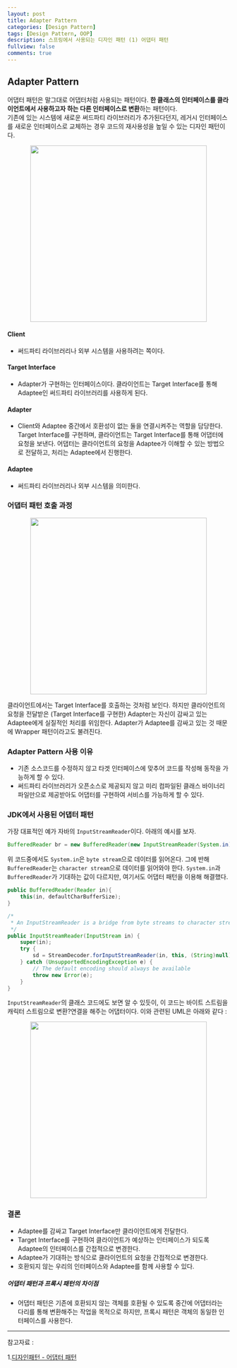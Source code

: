 ```yaml
---
layout: post
title: Adapter Pattern
categories: [Design Pattern]
tags: [Design Pattern, OOP]
description: 스프링에서 사용되는 디자인 패턴 (1) 어댑터 패턴 
fullview: false
comments: true
---
```


## Adapter Pattern
어댑터 패턴은 말그대로 어댑터처럼 사용되는 패턴이다. **한 클래스의 인터페이스를 클라이언트에서 사용하고자 하는 다른 인터페이스로 변환**하는 패턴이다.   
기존에 있는 시스템에 새로운 써드파티 라이브러리가 추가된다던지, 레거시 인터페이스를 새로운 인터페이스로 교체하는 경우 코드의 재사용성을 높일 수 있는 디자인 패턴이다.


<p style="text-align:center;">
<img src="https://s3.ap-northeast-2.amazonaws.com/yaboong-blog-static-resources/diagram/adapter-pattern-1.png" width="400px">
</p>

#### Client 
* 써드파티 라이브러리나 외부 시스템을 사용하려는 쪽이다.

#### Target Interface
* Adapter가 구현하는 인터페이스이다. 클라이언트는 Target Interface를 통해 Adaptee인 써드파티 라이브러리를 사용하게 된다. 

#### Adapter
* Client와 Adaptee 중간에서 호환성이 없는 둘을 연결시켜주는 역할을 담당한다. Target Interface를 구현하며, 클라이언트는 Target  Interface를 통해 어댑터에 요청을 보낸다. 어댑터는 클라이언트의 요청을 Adaptee가 이해할 수 있는 방법으로 전달하고, 처리는 Adaptee에서 진행한다.

#### Adaptee

* 써드파티 라이브러리나 외부 시스템을 의미한다.

### 어댑터 패턴 호출 과정

<p style="text-align:center;">

<img src="https://s3.ap-northeast-2.amazonaws.com/yaboong-blog-static-resources/diagram/adapter-pattern-2.png" width="400">
</p>

클라이언트에서는 Target Interface를 호출하는 것처럼 보인다. 하지만 클라이언트의 요청을 전달받은 (Target Interface를 구현한) Adapter는 자신이 감싸고 있는 Adaptee에게 실질적인 처리를 위임한다. Adapter가 Adaptee를 감싸고 있는 것 때문에 Wrapper 패턴이라고도 불려진다.


### Adapter Pattern 사용 이유

* 기존 소스코드를 수정하지 않고 타겟 인터페이스에 맞추어 코드를 작성해 동작을 가능하게 할 수 있다.
* 써드파티 라이브러리가 오픈소스로 제공되지 않고 미리 컴파일된 클래스 바이너리 파일만으로 제공받아도 어댑터를 구현하여 서비스를 가능하게 할 수 있다. 

### JDK에서 사용된 어댑터 패턴
가장 대표적인 예가 자바의 `InputStreamReader`이다.  아래의 예시를 보자. 

```java
BufferedReader br = new BufferedReader(new InputStreamReader(System.in));
```

위 코드중에서도 `System.in`은 `byte stream`으로 데이터를 읽어온다. 그에 반해 `BufferedReader`는 `character stream`으로 데이터를 읽어와야 한다. `System.in`과 `BufferedReader`가 기대하는 값이 다르지만, 여기서도 어댑터 패턴을 이용해 해결했다.

```java
public BufferedReader(Reader in){
	this(in, defaultCharBufferSize);
}
```

```java
/*
 * An InputStreamReader is a bridge from byte streams to character streams.
 */
public InputStreamReader(InputStream in) {
    super(in);
    try {
        sd = StreamDecoder.forInputStreamReader(in, this, (String)null); // ## check lock object
    } catch (UnsupportedEncodingException e) {
        // The default encoding should always be available
        throw new Error(e);
    }
}
```
`InputStreamReader`의 클래스 코드에도 보면 알 수 있듯이, 이 코드는 바이트 스트림을 캐릭터 스트림으로 변환?연결을 해주는 어댑터이다. 이와 관련된 UML은 아래와 같다 : 

<p style="text-align: center">

<img src="https://media.vlpt.us/images/cchloe2311/post/4e3e1162-45dc-41a4-8253-26ecd8091042/image.png" width="400">

</p>

### 결론

* Adaptee를 감싸고 Target Interface만 클라이언트에게 전달한다.
* Target Interface를 구현하여 클라이언트가 예상하는 인터페이스가 되도록 Adaptee의 인터페이스를 간접적으로 변경한다.
* Adaptee가 기대하는 방식으로 클라이언트의 요청을 간접적으로 변경한다.
* 호환되지 않는 우리의 인터페이스와 Adaptee를 함께 사용할 수 있다. 

##### 어댑터 패턴과 프록시 패턴의 차이점

* 어댑터 패턴은 기존에 호환되지 않는 객체를 호환될 수 있도록 중간에 어댑터라는 다리를 통해 변환해주는 작업을 목적으로 하지만, 프록시 패턴은 객체의 동일한 인터페이스를 사용한다.

***

참고자료 :

1.[디자인패턴 - 어댑터 패턴](https://yaboong.github.io/design-pattern/2018/10/15/adapter-pattern/)